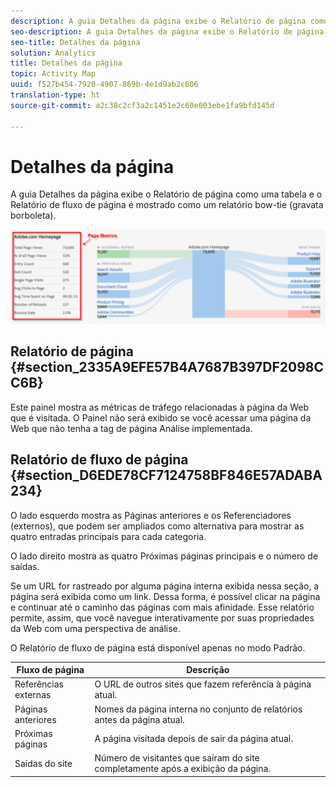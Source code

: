 ```yaml
---
description: A guia Detalhes da página exibe o Relatório de página como uma tabela e o Relatório de fluxo de página é mostrado como um relatório bow-tie (gravata borboleta).
seo-description: A guia Detalhes da página exibe o Relatório de página como uma tabela e o Relatório de fluxo de página é mostrado como um relatório bow-tie (gravata borboleta).
seo-title: Detalhes da página
solution: Analytics
title: Detalhes da página
topic: Activity Map
uuid: f527b454-7920-4907-869b-4e1d9ab2c606
translation-type: ht
source-git-commit: a2c38c2cf3a2c1451e2c60e003ebe1fa9bfd145d

---
```



# Detalhes da página

A guia Detalhes da página exibe o Relatório de página como uma tabela e o Relatório de fluxo de página é mostrado como um relatório bow-tie (gravata borboleta).

![](assets/page_flow.png)

## Relatório de página {#section_2335A9EFE57B4A7687B397DF2098CC6B}

Este painel mostra as métricas de tráfego relacionadas à página da Web que é visitada. O Painel não será exibido se você acessar uma página da Web que não tenha a tag de página Análise implementada.

## Relatório de fluxo de página {#section_D6EDE78CF7124758BF846E57ADABA234}

O lado esquerdo mostra as Páginas anteriores e os Referenciadores (externos), que podem ser ampliados como alternativa para mostrar as quatro entradas principais para cada categoria.

O lado direito mostra as quatro Próximas páginas principais e o número de saídas.

Se um URL for rastreado por alguma página interna exibida nessa seção, a página será exibida como um link. Dessa forma, é possível clicar na página e continuar até o caminho das páginas com mais afinidade. Esse relatório permite, assim, que você navegue interativamente por suas propriedades da Web com uma perspectiva de análise.

O Relatório de fluxo de página está disponível apenas no modo Padrão.

| **Fluxo de página** | **Descrição** |
|---|---|
| Referências externas | O URL de outros sites que fazem referência à página atual. |
| Páginas anteriores | Nomes da página interna no conjunto de relatórios antes da página atual. |
| Próximas páginas | A página visitada depois de sair da página atual. |
| Saídas do site | Número de visitantes que saíram do site completamente após a exibição da página. |

